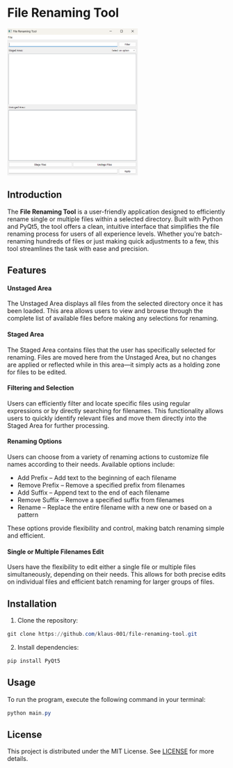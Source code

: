 # File Renaming Tool

<img src="img/UI.png" alt="File Renaming Tool UI" width="300" />

## Introduction

The **File Renaming Tool** is a user-friendly application designed to efficiently rename single or multiple files within a selected directory. Built with Python and PyQt5, the tool offers a clean, intuitive interface that simplifies the file renaming process for users of all experience levels. Whether you're batch-renaming hundreds of files or just making quick adjustments to a few, this tool streamlines the task with ease and precision.

## Features

#### Unstaged Area

The Unstaged Area displays all files from the selected directory once it has been loaded. This area allows users to view and browse through the complete list of available files before making any selections for renaming.

#### Staged Area

The Staged Area contains files that the user has specifically selected for renaming. Files are moved here from the Unstaged Area, but no changes are applied or reflected while in this area—it simply acts as a holding zone for files to be edited.

#### Filtering and Selection

Users can efficiently filter and locate specific files using regular expressions or by directly searching for filenames. This functionality allows users to quickly identify relevant files and move them directly into the Staged Area for further processing.

#### Renaming Options

Users can choose from a variety of renaming actions to customize file names according to their needs. Available options include:

- Add Prefix – Add text to the beginning of each filename
- Remove Prefix – Remove a specified prefix from filenames
- Add Suffix – Append text to the end of each filename
- Remove Suffix – Remove a specified suffix from filenames
- Rename – Replace the entire filename with a new one or based on a pattern

These options provide flexibility and control, making batch renaming simple and efficient.

#### Single or Multiple Filenames Edit

Users have the flexibility to edit either a single file or multiple files simultaneously, depending on their needs. This allows for both precise edits on individual files and efficient batch renaming for larger groups of files.

## Installation

1. Clone the repository:

```powershell
git clone https://github.com/klaus-001/file-renaming-tool.git
```

2. Install dependencies:

```powershell
pip install PyQt5
```

## Usage

To run the program, execute the following command in your terminal:

```powershell
python main.py
```

## License

This project is distributed under the MIT License. See [LICENSE](LICENSE.md) for more details.
